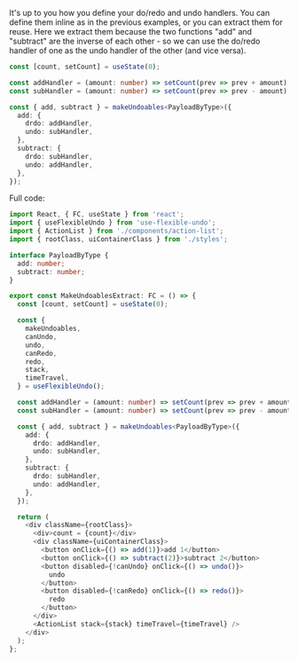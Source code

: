 It's up to you how you define your do/redo and undo handlers. You can define them inline as in the previous examples, or you can extract them for reuse. Here we extract them because the two functions "add" and "subtract" are the inverse of each other - so we can use the do/redo handler of one as the undo handler of the other (and vice versa).

```typescript
const [count, setCount] = useState(0);

const addHandler = (amount: number) => setCount(prev => prev + amount);
const subHandler = (amount: number) => setCount(prev => prev - amount);

const { add, subtract } = makeUndoables<PayloadByType>({
  add: {
    drdo: addHandler,
    undo: subHandler,
  },
  subtract: {
    drdo: subHandler,
    undo: addHandler,
  },
});
```

Full code:

```typescript
import React, { FC, useState } from 'react';
import { useFlexibleUndo } from 'use-flexible-undo';
import { ActionList } from './components/action-list';
import { rootClass, uiContainerClass } from './styles';

interface PayloadByType {
  add: number;
  subtract: number;
}

export const MakeUndoablesExtract: FC = () => {
  const [count, setCount] = useState(0);

  const {
    makeUndoables,
    canUndo,
    undo,
    canRedo,
    redo,
    stack,
    timeTravel,
  } = useFlexibleUndo();

  const addHandler = (amount: number) => setCount(prev => prev + amount);
  const subHandler = (amount: number) => setCount(prev => prev - amount);

  const { add, subtract } = makeUndoables<PayloadByType>({
    add: {
      drdo: addHandler,
      undo: subHandler,
    },
    subtract: {
      drdo: subHandler,
      undo: addHandler,
    },
  });

  return (
    <div className={rootClass}>
      <div>count = {count}</div>
      <div className={uiContainerClass}>
        <button onClick={() => add(1)}>add 1</button>
        <button onClick={() => subtract(2)}>subtract 2</button>
        <button disabled={!canUndo} onClick={() => undo()}>
          undo
        </button>
        <button disabled={!canRedo} onClick={() => redo()}>
          redo
        </button>
      </div>
      <ActionList stack={stack} timeTravel={timeTravel} />
    </div>
  );
};
```
